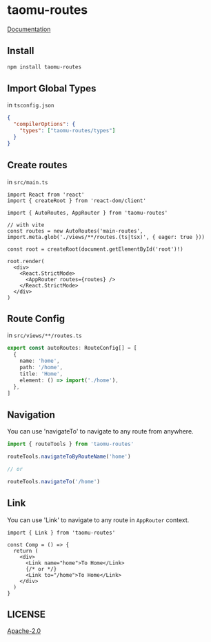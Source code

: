 # taomu-routes

[Documentation](https://taomu-org.github.io/taomu-routes/)

## Install

```sh
npm install taomu-routes
```

## Import Global Types

in `tsconfig.json`

```json
{
  "compilerOptions": {
    "types": ["taomu-routes/types"]
  }
}
```

## Create routes

in `src/main.ts`

```tsx
import React from 'react'
import { createRoot } from 'react-dom/client'

import { AutoRoutes, AppRouter } from 'taomu-routes'

// with vite
const routes = new AutoRoutes('main-routes', import.meta.glob('./views/**/routes.(ts|tsx)', { eager: true }))

const root = createRoot(document.getElementById('root')!)

root.render(
  <div>
    <React.StrictMode>
      <AppRouter routes={routes} />
    </React.StrictMode>
  </div>
)
```

## Route Config

in `src/views/**/routes.ts`

```ts
export const autoRoutes: RouteConfig[] = [
  {
    name: 'home',
    path: '/home',
    title: 'Home',
    element: () => import('./home'),
  },
]
```

## Navigation

You can use 'navigateTo' to navigate to any route from anywhere.

```ts
import { routeTools } from 'taomu-routes'

routeTools.navigateToByRouteName('home')

// or

routeTools.navigateTo('/home')
```

## Link

You can use 'Link' to navigate to any route in `AppRouter` context.

```tsx
import { Link } from 'taomu-routes'

const Comp = () => {
  return (
    <div>
      <Link name="home">To Home</Link>
      {/* or */}
      <Link to="/home">To Home</Link>
    </div>
  )
}
```

## LICENSE

[Apache-2.0](./LICENSE)
